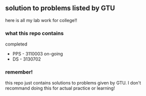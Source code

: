 ## solution to problems listed by GTU
here is all my lab work for college!!  

### what this repo contains
completed
* PPS - 3110003
on-going
* DS - 3130702

### remember!
this repo just contains solutions to problems given by GTU. I don't recommand doing this for actual practice or learning!  